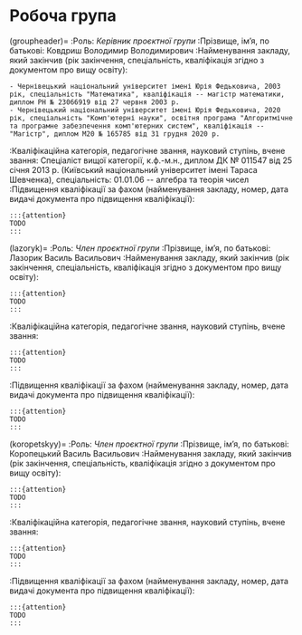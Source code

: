 # Робоча група

(groupheader)=
:Роль: _Керівник проєктної групи_
:Прізвище, ім’я, по батькові: Ковдриш Володимир Володимирович
:Найменування закладу, який закінчив (рік закінчення, спеціальність, кваліфікація згідно з документом про вищу освіту):

    - Чернівецький національний університет імені Юрія Федьковича, 2003 рік, спеціальність "Математика", кваліфікація -- магістр математики, диплом РН № 23066919 від 27 червня 2003 р.
    - Чернівецький національний університет імені Юрія Федьковича, 2020 рік, спеціальність "Комп'ютерні науки", освітня програма "Алгоритмічне та програмне забезпечення комп'ютерних систем", кваліфікація -- "Магістр", диплом М20 № 165785 від 31 грудня 2020 р.

:Кваліфікаційна категорія, педагогічне звання, науковий ступінь, вчене звання: Спеціаліст вищої категорії, к.ф.-м.н., диплом ДК № 011547 від 25 січня 2013 р. (Київський національний університет імені Тараса Шевченка), спеціальність: 01.01.06 -- алгебра та теорія чисел
:Підвищення кваліфікації за фахом (найменування закладу, номер, дата видачі документа про підвищення кваліфікації):

    :::{attention}
    TODO
    :::

(lazoryk)=
:Роль: _Член проєктної групи_
:Прізвище, ім’я, по батькові: Лазорик Василь Васильович
:Найменування закладу, який закінчив (рік закінчення, спеціальність, кваліфікація згідно з документом про вищу освіту):

    :::{attention}
    TODO
    :::

:Кваліфікаційна категорія, педагогічне звання, науковий ступінь, вчене звання:

    :::{attention}
    TODO
    :::

:Підвищення кваліфікації за фахом (найменування закладу, номер, дата видачі документа про підвищення кваліфікації):

    :::{attention}
    TODO
    :::

(koropetskyy)=
:Роль: _Член проєктної групи_
:Прізвище, ім’я, по батькові: Коропецький Василь Васильович
:Найменування закладу, який закінчив (рік закінчення, спеціальність, кваліфікація згідно з документом про вищу освіту):

    :::{attention}
    TODO
    :::

:Кваліфікаційна категорія, педагогічне звання, науковий ступінь, вчене звання:

    :::{attention}
    TODO
    :::

:Підвищення кваліфікації за фахом (найменування закладу, номер, дата видачі документа про підвищення кваліфікації):

    :::{attention}
    TODO
    :::
